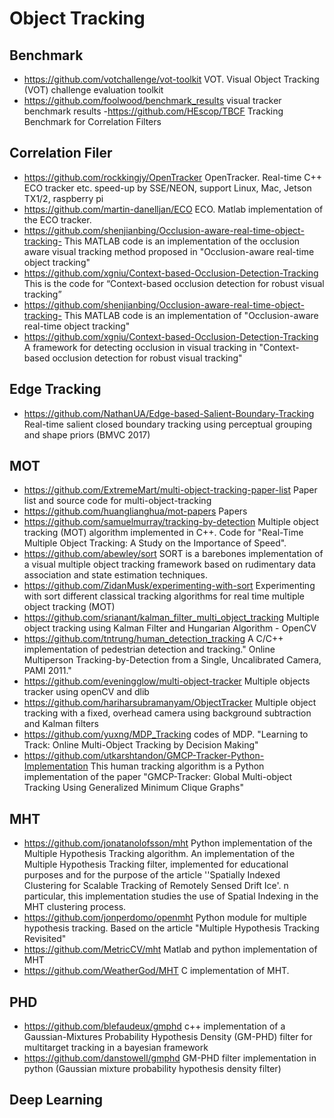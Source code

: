# Object Tracking

## Benchmark 
- https://github.com/votchallenge/vot-toolkit
VOT. Visual Object Tracking (VOT) challenge evaluation toolkit
- https://github.com/foolwood/benchmark_results
visual tracker benchmark results
-https://github.com/HEscop/TBCF
Tracking Benchmark for Correlation Filters

## Correlation Filer
- https://github.com/rockkingjy/OpenTracker
OpenTracker. Real-time C++ ECO tracker etc. speed-up by SSE/NEON, support Linux, Mac, Jetson TX1/2, raspberry pi
- https://github.com/martin-danelljan/ECO
ECO. Matlab implementation of the ECO tracker.
- https://github.com/shenjianbing/Occlusion-aware-real-time-object-tracking-
This MATLAB code is an implementation of the occlusion aware visual tracking method proposed in "Occlusion-aware real-time object tracking"
- https://github.com/xgniu/Context-based-Occlusion-Detection-Tracking
This is the code for “Context-based occlusion detection for robust visual tracking” 
- https://github.com/shenjianbing/Occlusion-aware-real-time-object-tracking-
This MATLAB code is an implementation of "Occlusion-aware real-time object tracking"
- https://github.com/xgniu/Context-based-Occlusion-Detection-Tracking
A framework for detecting occlusion in visual tracking in "Context-based occlusion detection for robust visual tracking"

## Edge Tracking
- https://github.com/NathanUA/Edge-based-Salient-Boundary-Tracking
Real-time salient closed boundary tracking using perceptual grouping and shape priors (BMVC 2017)

## MOT
- https://github.com/ExtremeMart/multi-object-tracking-paper-list
Paper list and source code for multi-object-tracking 
- https://github.com/huanglianghua/mot-papers
Papers
- https://github.com/samuelmurray/tracking-by-detection
Multiple object tracking (MOT) algorithm implemented in C++. Code for "Real-Time Multiple Object Tracking: A Study on the Importance of Speed".
- https://github.com/abewley/sort
SORT is a barebones implementation of a visual multiple object tracking framework based on rudimentary data association and state estimation techniques.
- https://github.com/ZidanMusk/experimenting-with-sort
Experimenting with sort different classical tracking algorithms for real time multiple object tracking (MOT)
- https://github.com/srianant/kalman_filter_multi_object_tracking
Multiple object tracking using Kalman Filter and Hungarian Algorithm - OpenCV
- https://github.com/tntrung/human_detection_tracking
A C/C++ implementation of pedestrian detection and tracking." Online Multiperson Tracking-by-Detection from a Single, Uncalibrated Camera, PAMI 2011."
- https://github.com/eveningglow/multi-object-tracker
Multiple objects tracker using openCV and dlib
- https://github.com/hariharsubramanyam/ObjectTracker
Multiple object tracking with a fixed, overhead camera using background subtraction and Kalman filters
- https://github.com/yuxng/MDP_Tracking
codes of MDP. "Learning to Track: Online Multi-Object Tracking by Decision Making"
- https://github.com/utkarshtandon/GMCP-Tracker-Python-Implementation
This human tracking algorithm is a Python implementation of the paper "GMCP-Tracker: Global Multi-object Tracking Using Generalized Minimum Clique Graphs"
## MHT
- https://github.com/jonatanolofsson/mht
Python implementation of the Multiple Hypothesis Tracking algorithm. An implementation of the Multiple Hypothesis Tracking filter, implemented for educational purposes and for the purpose of the article ''Spatially Indexed Clustering for Scalable Tracking of Remotely Sensed Drift Ice'. n particular, this implementation studies the use of Spatial Indexing in the MHT clustering process.
- https://github.com/jonperdomo/openmht
Python module for multiple hypothesis tracking. Based on the article "Multiple Hypothesis Tracking Revisited"
- https://github.com/MetricCV/mht
Matlab and python implementation of MHT
- https://github.com/WeatherGod/MHT
C implementation of MHT.
## PHD
- https://github.com/blefaudeux/gmphd
c++ implementation of a Gaussian-Mixtures Probability Hypothesis Density (GM-PHD) filter for multitarget tracking in a bayesian framework 
- https://github.com/danstowell/gmphd
GM-PHD filter implementation in python (Gaussian mixture probability hypothesis density filter) 
## Deep Learning
